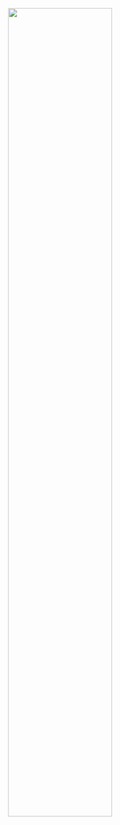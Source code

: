 <!---
- 👋 Hi, I’m @XZJIsme
- 👀 I’m paTHEtically interested in NoTHing
- 🌱 I’m currently learning some Graph/GNN stuff.
- 🦉 I’m looking to apply for a PhD program in graph learning.
- 📫 How to reach me: you won't, right? hahaha
--->

<!---
XZJIsme/XZJIsme is a ✨ special ✨ repository because its `README.md` (this file) appears on your GitHub profile.
You can click the Preview link to take a look at your changes.
--->

<!---
sometimes I just realize that I'm a lʊzə ... hahaha
--->

<img id="me" src="https://github.com/XZJIsme/XZJIsme/assets/30148847/b53fc189-3983-480c-b57f-0fc042862e28" width="65%" style="margin:0 auto;" />

